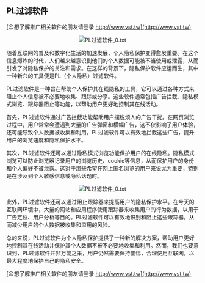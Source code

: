 ## **PL过滤软件**

[😍想了解推广相关软件的朋友请登录 http://www.vst.tw](http://www.vst.tw)

 <center><img src="https://vst.tw/MP4/tuiguang/png/2.png" alt="PL过滤软件_0.txt"></center>

随着互联网的普及和数字化生活的加速发展，个人隐私保护变得愈发重要。在这个信息爆炸的时代，人们越来越意识到他们的个人数据可能被不当使用或泄露，从而引发了对隐私保护的关注和需求。在这样的背景下，隐私保护软件应运而生，其中一种新兴的工具便是PL（个人隐私）过滤软件。

PL过滤软件是一种旨在帮助个人保护其在线隐私的工具，它可以通过各种方式来阻止个人信息被不必要地收集、跟踪或分享。这些软件通常包括广告拦截、隐私模式浏览、跟踪器阻止等功能，以帮助用户更好地控制其在线活动。

首先，PL过滤软件通过广告拦截功能帮助用户摆脱烦人的广告干扰。在网页浏览过程中，用户常常会遭遇到大量的广告弹窗和横幅广告，这不仅影响了用户体验，还可能导致个人数据被收集和利用。PL过滤软件可以有效地拦截这些广告，提升用户的浏览速度和隐私保护水平。

其次，PL过滤软件还可以通过隐私模式浏览功能保护用户的在线隐私。隐私模式浏览可以防止浏览器记录用户的浏览历史、cookie等信息，从而保护用户的身份和个人偏好不被泄露。这对于那些希望在网上匿名浏览的用户来说尤为重要，特别是在涉及到个人敏感信息或隐私话题时。

 <center><img src="https://vst.tw/MP4/tuiguang/png/6.png" alt="PL过滤软件_0.txt"></center>

此外，PL过滤软件还可以通过阻止跟踪器来提高用户的隐私保护水平。在今天的互联网环境中，大量的网站和应用程序使用跟踪器来收集用户的行为数据，以用于广告定位、用户分析等目的。PL过滤软件可以有效地识别和阻止这些跟踪器，从而减少用户的个人数据被收集和滥用的风险。

总的来说，PL过滤软件为个人隐私保护提供了一种新的解决方案，帮助用户更好地控制其在线活动并保护其个人数据不被不必要地收集和利用。然而，我们也要意识到，PL过滤软件并非万能之策，用户仍然需要保持警惕，合理使用互联网，以最大程度地保护自己的隐私安全。

[😍想了解推广相关软件的朋友请登录 http://www.vst.tw](http://www.vst.tw)



